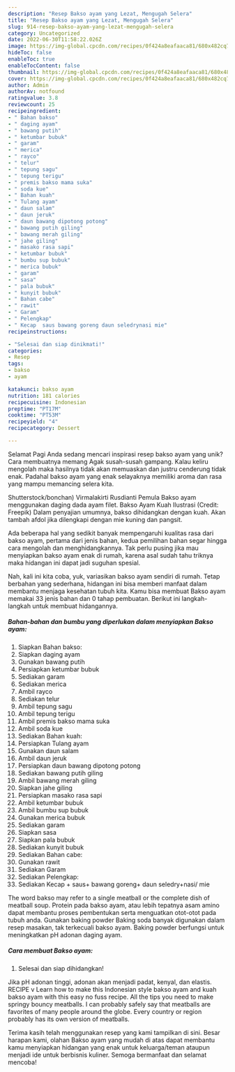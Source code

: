```yaml
---
description: "Resep Bakso ayam yang Lezat, Mengugah Selera"
title: "Resep Bakso ayam yang Lezat, Mengugah Selera"
slug: 914-resep-bakso-ayam-yang-lezat-mengugah-selera
category: Uncategorized
date: 2022-06-30T11:58:22.026Z
image: https://img-global.cpcdn.com/recipes/0f424a8eafaaca81/680x482cq70/bakso-ayam-foto-resep-utama.jpg
hideToc: false
enableToc: true
enableTocContent: false
thumbnail: https://img-global.cpcdn.com/recipes/0f424a8eafaaca81/680x482cq70/bakso-ayam-foto-resep-utama.jpg
cover: https://img-global.cpcdn.com/recipes/0f424a8eafaaca81/680x482cq70/bakso-ayam-foto-resep-utama.jpg
author: Admin
authorAv: notfound
ratingvalue: 3.8
reviewcount: 25
recipeingredient:
- " Bahan bakso"
- " daging ayam"
- " bawang putih"
- " ketumbar bubuk"
- " garam"
- " merica"
- " rayco"
- " telur"
- " tepung sagu"
- " tepung terigu"
- " premis bakso mama suka"
- " soda kue"
- " Bahan kuah"
- " Tulang ayam"
- " daun salam"
- " daun jeruk"
- " daun bawang dipotong potong"
- " bawang putih giling"
- " bawang merah giling"
- " jahe giling"
- " masako rasa sapi"
- " ketumbar bubuk"
- " bumbu sup bubuk"
- " merica bubuk"
- " garam"
- " sasa"
- " pala bubuk"
- " kunyit bubuk"
- " Bahan cabe"
- " rawit"
- " Garam"
- " Pelengkap"
- " Kecap  saus bawang goreng daun seledrynasi mie"
recipeinstructions:

- "Selesai dan siap dinikmati!"
categories:
- Resep
tags:
- bakso
- ayam

katakunci: bakso ayam 
nutrition: 181 calories
recipecuisine: Indonesian
preptime: "PT17M"
cooktime: "PT53M"
recipeyield: "4"
recipecategory: Dessert

---
```



Selamat Pagi Anda sedang mencari inspirasi resep bakso ayam yang unik? Cara membuatnya memang Agak susah-susah gampang. Kalau keliru mengolah maka hasilnya tidak akan memuaskan dan justru cenderung tidak enak. Padahal bakso ayam yang enak selayaknya memiliki aroma dan rasa yang mampu memancing selera kita.


Shutterstock/bonchan) Virmalakirti Rusdianti Pemula Bakso ayam menggunakan daging dada ayam filet. Bakso Ayam Kuah Ilustrasi (Credit: Freepik) Dalam penyajian umumnya, bakso dihidangkan dengan kuah. Akan tambah afdol jika dilengkapi dengan mie kuning dan pangsit.

Ada beberapa hal yang sedikit banyak mempengaruhi kualitas rasa dari bakso ayam, pertama dari jenis bahan, kedua pemilihan bahan segar hingga cara mengolah dan menghidangkannya. Tak perlu pusing jika mau menyiapkan bakso ayam enak di rumah, karena asal sudah tahu triknya maka hidangan ini dapat jadi suguhan spesial.


Nah, kali ini kita coba, yuk, variasikan bakso ayam sendiri di rumah. Tetap berbahan yang sederhana, hidangan ini bisa memberi manfaat dalam membantu menjaga kesehatan tubuh kita. Kamu bisa membuat Bakso ayam memakai 33 jenis bahan dan 0 tahap pembuatan. Berikut ini langkah-langkah untuk membuat hidangannya.

<!--inarticleads1-->

##### Bahan-bahan dan bumbu yang diperlukan dalam menyiapkan Bakso ayam:

1. Siapkan  Bahan bakso:
1. Siapkan  daging ayam
1. Gunakan  bawang putih
1. Persiapkan  ketumbar bubuk
1. Sediakan  garam
1. Sediakan  merica
1. Ambil  rayco
1. Sediakan  telur
1. Ambil  tepung sagu
1. Ambil  tepung terigu
1. Ambil  premis bakso mama suka
1. Ambil  soda kue
1. Sediakan  Bahan kuah:
1. Persiapkan  Tulang ayam
1. Gunakan  daun salam
1. Ambil  daun jeruk
1. Persiapkan  daun bawang dipotong potong
1. Sediakan  bawang putih giling
1. Ambil  bawang merah giling
1. Siapkan  jahe giling
1. Persiapkan  masako rasa sapi
1. Ambil  ketumbar bubuk
1. Ambil  bumbu sup bubuk
1. Gunakan  merica bubuk
1. Sediakan  garam
1. Siapkan  sasa
1. Siapkan  pala bubuk
1. Sediakan  kunyit bubuk
1. Sediakan  Bahan cabe:
1. Gunakan  rawit
1. Sediakan  Garam
1. Sediakan  Pelengkap:
1. Sediakan  Kecap + saus+ bawang goreng+ daun seledry+nasi/ mie


The word bakso may refer to a single meatball or the complete dish of meatball soup. Protein pada bakso ayam, atau lebih tepatnya asam amino dapat membantu proses pembentukan serta menguatkan otot-otot pada tubuh anda. Gunakan baking powder Baking soda banyak digunakan dalam resep masakan, tak terkecuali bakso ayam. Baking powder berfungsi untuk meningkatkan pH adonan daging ayam. 

<!--inarticleads2-->

##### Cara membuat Bakso ayam:


1. Selesai dan siap dihidangkan!

Jika pH adonan tinggi, adonan akan menjadi padat, kenyal, dan elastis. RECIPE v Learn how to make this Indonesian style bakso ayam and kuah bakso ayam with this easy no fuss recipe. All the tips you need to make springy bouncy meatballs. I can probably safely say that meatballs are favorites of many people around the globe. Every country or region probably has its own version of meatballs. 

Terima kasih telah menggunakan resep yang kami tampilkan di sini. Besar harapan kami, olahan Bakso ayam yang mudah di atas dapat membantu kamu menyiapkan hidangan yang enak untuk keluarga/teman ataupun menjadi ide untuk berbisnis kuliner. Semoga bermanfaat dan selamat mencoba!
